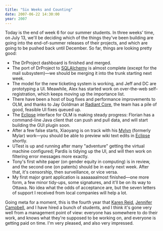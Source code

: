 ```yaml
---
title: "Six Weeks and Counting"
date: 2007-06-22 14:30:00
year: 2007
---
```

Today is the end of week 6 for our summer students. In three weeks' time, on July 13, we'll be deciding which of the things they've been building are going into the end-of-summer releases of their projects, and which are going to be pushed back until December. So far, things are looking pretty good:
<ul>
  <li>The DrProject dashboard is finished and merged.</li>
  <li>The port of DrProject to <a href="http://www.sqlalchemy.org">SQLAlchemy</a> is almost complete (except for the mail subsystem)—we should be merging it into the trunk starting next week.</li>
  <li>The model for the new ticketing system is working, and Jeff and DC are prototyping a UI. Meawhile, Alex has started work on over-the-web self-registration, which keeps moving up the importance list.</li>
  <li>There have been a host of bug fixes and performance improvements to OLM, and thanks to Jay Goldman at <a href="http://www.radiantcore.com">Radiant Core</a>, the team has a pile of good, feasible UI fixes queued up.</li>
  <li>The <a href="http://www.eclipse.org">Eclipse</a> interface for OLM is making steady progress: Florian has a command-line Java client that can push and pull data, and will start building the GUI plugin soon.</li>
  <li>After a few false starts, Xiaoyang is on track with his <a href="http://www.eclipse.org/mylyn/">Mylyn</a> (formerly Mylar) work—you should be able to preview wiki text edits in <a href="http://www.eclipse.org">Eclipse</a> shortly.</li>
  <li>UTest is up and running after many "adventure" getting the virtual machine configured; Pardis is tidying up the UI, and will then work on filtering error messages more exactly.</li>
  <li>Tony's first white paper (on gender equity in computing) is in review, and the second one (on patents) should be in early next week. After that, it's censorship, then surveillance, or vice versa.</li>
  <li>My first major grant application is aaaaaaalmost finished—one more form, a few minor tidy-ups, some signatures, and it'll be on its way to Ottawa. No idea what the odds of acceptance are, but the seven letters of support I received from local companies will help a lot.</li>
</ul>
Going meta for a moment, this is the fourth year that <a href="http://www.cs.toronto.edu/~reid">Karen Reid</a>, <a href="http://www.cs.toronto.edu/~campbell">Jennifer Campbell</a>, and I have hired a bunch of students, and I think it's gone very well from a management point of view: everyone has somewhere to do their work, and knows what they're supposed to be working on, and everyone is getting paid on time. I'm very pleased, and also very impressed.
